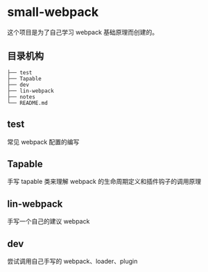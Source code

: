 # small-webpack

这个项目是为了自己学习 webpack 基础原理而创建的。

## 目录机构

```text
├── test
├── Tapable
├── dev
├── lin-webpack
├── notes
└── README.md
```

## test

常见 webpack 配置的编写

## Tapable

手写 tapable 类来理解 webpack 的生命周期定义和插件钩子的调用原理

## lin-webpack

手写一个自己的建议 webpack

## dev

尝试调用自己手写的 webpack、loader、plugin
